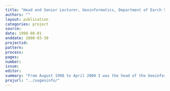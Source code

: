 ```yaml
---
title: "Head and Senior Lecturer, Geoinformatics, Department of Earch Sciences, Uppsala University"
authors: ""
layout: publication
categories: project
source:
date: 1998-08-01
enddate: 2000-03-30
projectid:
pattern:
process:
pages:
number:
issue:
editor:
summary: "From August 1998 to April 2000 I was the head of the Geoinformatics unit at the Department of Earth Sciences, Uppsala University. My primary duty was to reorganize the Geoinformatics unit and create a new curricula integrating Geaoinformatics courses with the thematic Earth sciences represented at the department. "
projurl: "../uugeoinfo/"
---
```

